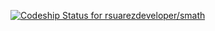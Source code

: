 [ ![Codeship Status for rsuarezdeveloper/smath](https://www.codeship.io/projects/13791410-272e-0132-f01f-2a710ae03187/status)](https://www.codeship.io/projects/37691)
